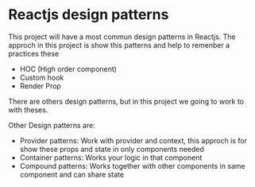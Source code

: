 # Reactjs design patterns

This project will have a most commun design patterns in Reactjs. The approch in this project is show this patterns and help to remenber a practices these

- HOC (High order component)
- Custom hook
- Render Prop

There are others design patterns, but in this project we going to work to with theses.

Other Design patterns are:
- Provider patterns: Work with provider and context, this approch is for show these props and state in only components needed
- Container patterns: Works your logic in that component
- Compound patterns: Works together with other components in same component and can share state

